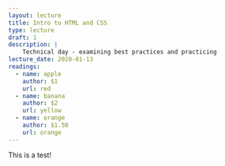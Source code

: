 ```yaml
---
layout: lecture
title: Intro to HTML and CSS
type: lecture
draft: 1
description: |
    Technical day - examining best practices and practicing
lecture_date: 2020-01-13
readings:
  - name: apple
    author: $1
    url: red
  - name: banana
    author: $2
    url: yellow
  - name: orange
    author: $1.50
    url: orange
---
```


This is a test!